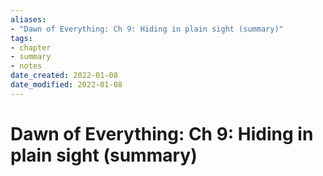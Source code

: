 ```yaml
---
aliases: 
- "Dawn of Everything: Ch 9: Hiding in plain sight (summary)"
tags: 
- chapter
- summary
- notes
date_created: 2022-01-08
date_modified: 2022-01-08
---
```


# Dawn of Everything: Ch 9: Hiding in plain sight (summary)

